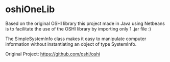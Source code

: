 # oshiOneLib
Based on the original OSHI library this project made in Java using Netbeans is to facilitate the use of the OSHI library by importing only 1 .jar file :)

The SimpleSystemInfo class makes it easy to manipulate computer information without instantiating an object of type SystemInfo.

Original Project: https://github.com/oshi/oshi
